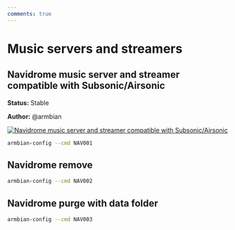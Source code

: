 ```yaml
---
comments: true
---
```


# Music servers and streamers

## Navidrome music server and streamer compatible with Subsonic/Airsonic

**Status:** Stable

**Author:** @armbian


<!--- section image START from tools/include/images/NAV001.png --->
[![Navidrome music server and streamer compatible with Subsonic/Airsonic](/images/NAV001.png)](#)
<!--- section image STOP from tools/include/images/NAV001.png --->


~~~ bash title="Navidrome music server and streamer compatible with Subsonic/Airsonic:"
armbian-config --cmd NAV001
~~~

## Navidrome remove


~~~ bash title="Navidrome remove:"
armbian-config --cmd NAV002
~~~

## Navidrome purge with data folder


~~~ bash title="Navidrome purge with data folder:"
armbian-config --cmd NAV003
~~~

